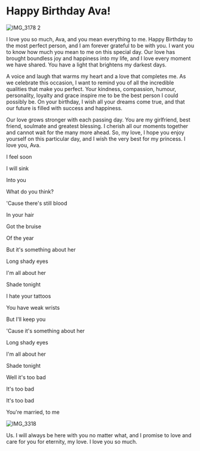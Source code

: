 # Happy Birthday Ava!
![IMG_3178 2](https://github.com/rodinopps/rodinopps.github.io/assets/148067607/9720557d-6d99-4df3-9f63-24437a27a0c5)

I love you so much, Ava, and you mean everything to me. Happy Birthday to the most perfect person, and I am forever grateful to be with you. I want you to know how much you mean to me on this special day. Our love has brought boundless joy and happiness into my life, and I love every moment we have shared. You have a light that brightens my darkest days.

A voice and laugh that warms my heart and a love that completes me. As we celebrate this occasion, I want to remind you of all the incredible qualities that make you perfect. Your kindness, compassion, humour, personality, loyalty and grace inspire me to be the best person I could possibly be. On your birthday, I wish all your dreams come true, and that our future is filled with success and happiness. 

Our love grows stronger with each passing day. You are my girlfriend, best friend, soulmate and greatest blessing. I cherish all our moments together and cannot wait for the many more ahead. So, my love, I hope you enjoy yourself on this particular day, and I wish the very best for my princess. I love you, Ava.





I feel soon

I will sink

Into you

What do you think?

'Cause there's still blood

In your hair

Got the bruise

Of the year

But it's something about her

Long shady eyes

I'm all about her

Shade tonight

I hate your tattoos

You have weak wrists

But I'll keep you

'Cause it's something about her

Long shady eyes

I'm all about her

Shade tonight

Well it's too bad

It's too bad

It's too bad

You're married, to me





![IMG_3318](https://github.com/roro-and-avava/roro-and-avava.github.io/assets/148076466/3788909b-a284-483a-b4d0-509848ba1182)

Us. I will always be here with you no matter what, and I promise to love and care for you for eternity, my love. I love you so much.



